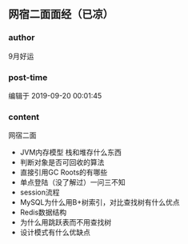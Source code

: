 ## 网宿二面面经（已凉）
### author 
9月好运
### post-time 

编辑于  2019-09-20 00:01:45
### content 
<div class="post-topic-des nc-post-content">
 <p style="text-indent: 0.0pt;">
  网宿二面
 </p>
 <p style="text-indent: 0.0pt;">
 </p>
 <ul>
  <li>
   JVM内存模型 栈和堆存什么东西
  </li>
  <li>
   判断对象是否可回收的算法
  </li>
  <li>
   直接引用GC Roots的有哪些
  </li>
  <li>
   单点登陆（没了解过）一问三不知
  </li>
  <li>
   session流程
  </li>
  <li>
   MySQL为什么用B+树索引，对比查找树有什么优点
  </li>
  <li>
   Redis数据结构
  </li>
  <li>
   为什么用跳跃表而不用查找树
  </li>
  <li>
   设计模式有什么优缺点
  </li>
 </ul>
</div>
